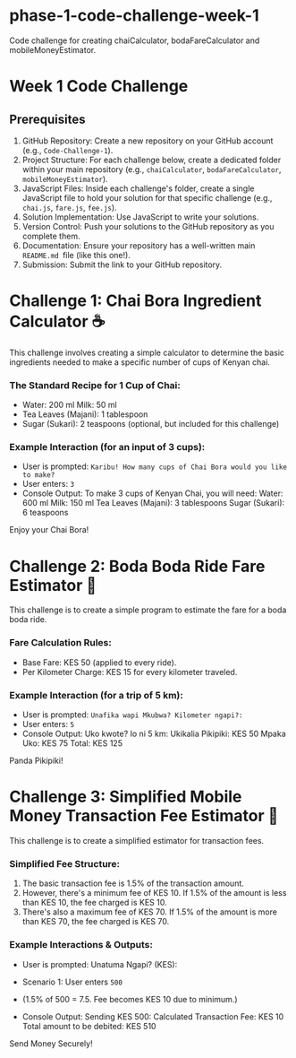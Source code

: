 # phase-1-code-challenge-week-1
Code challenge for creating chaiCalculator, bodaFareCalculator and mobileMoneyEstimator.

# Week 1 Code Challenge

## Prerequisites

1. GitHub Repository: Create a new repository on your GitHub account (e.g., `Code-Challenge-1`).
2. Project Structure: For each challenge below, create a dedicated folder within your main repository (e.g., `chaiCalculator`, `bodaFareCalculator`, `mobileMoneyEstimator`).
3. JavaScript Files: Inside each challenge's folder, create a single JavaScript file to hold your solution for that specific challenge (e.g., `chai.js`, `fare.js`, `fee.js`).
4. Solution Implementation: Use JavaScript to write your solutions.
5. Version Control: Push your solutions to the GitHub repository as you complete them.
6. Documentation: Ensure your repository has a well-written main `README.md `file (like this one!).
7. Submission: Submit the link to your GitHub repository.
 

# Challenge 1: Chai Bora Ingredient Calculator ☕

This challenge involves creating a simple calculator to determine the basic ingredients needed to make a specific number of cups of Kenyan chai.

### The Standard Recipe for 1 Cup of Chai:

- Water: 200 ml
Milk: 50 ml
- Tea Leaves (Majani): 1 tablespoon
- Sugar (Sukari): 2 teaspoons (optional, but included for this challenge)

### Example Interaction (for an input of 3 cups):

- User is prompted: `Karibu! How many cups of Chai Bora would you like to make?`
- User enters: `3`
- Console Output:
To make 3 cups of Kenyan Chai, you will need:
Water: 600 ml
Milk: 150 ml
Tea Leaves (Majani): 3 tablespoons
Sugar (Sukari): 6 teaspoons

Enjoy your Chai Bora!

# Challenge 2: Boda Boda Ride Fare Estimator 🛵

This challenge is to create a simple program to estimate the fare for a boda boda ride.

### Fare Calculation Rules:

- Base Fare: KES 50 (applied to every ride).
- Per Kilometer Charge: KES 15 for every kilometer traveled.

### Example Interaction (for a trip of 5 km):

- User is prompted: `Unafika wapi Mkubwa? Kilometer ngapi?:`
- User enters: `5`
- Console Output:
Uko kwote? Io ni 5 km:
Ukikalia Pikipiki: KES 50
Mpaka Uko: KES 75
Total: KES 125

Panda Pikipiki!
# Challenge 3: Simplified Mobile Money Transaction Fee Estimator 📱

This challenge is to create a simplified estimator for transaction fees.

### Simplified Fee Structure:

1. The basic transaction fee is 1.5% of the transaction amount.
2. However, there's a minimum fee of KES 10. If 1.5% of the amount is less than KES 10, the fee charged is KES 10.
3. There's also a maximum fee of KES 70. If 1.5% of the amount is more than KES 70, the fee charged is KES 70.

### Example Interactions & Outputs:

- User is prompted: Unatuma Ngapi? (KES):

- Scenario 1: User enters `500`

- (1.5% of 500 = 7.5. Fee becomes KES 10 due to minimum.)
- Console Output:
Sending KES 500:
Calculated Transaction Fee: KES 10
Total amount to be debited: KES 510

Send Money Securely!
